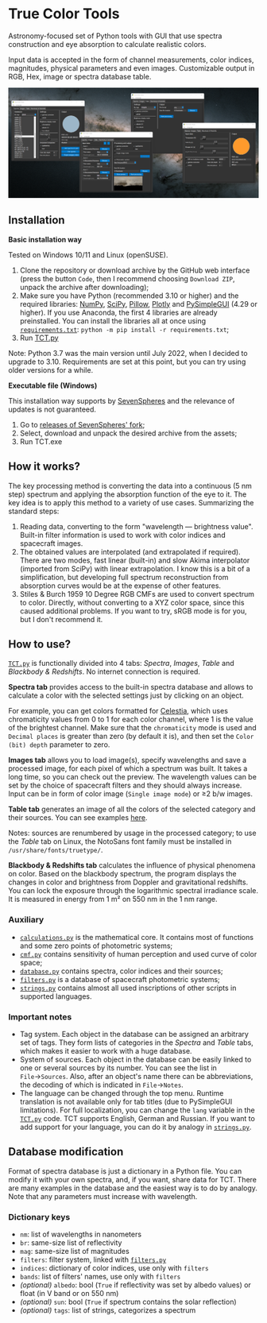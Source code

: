 # True Color Tools
Astronomy-focused set of Python tools with GUI that use spectra construction and eye absorption to calculate realistic colors.

Input data is accepted in the form of channel measurements, color indices, magnitudes, physical parameters and even images. 
Customizable output in RGB, Hex, image or spectra database table.

![TCT preview](ViewMe.png)


## Installation

**Basic installation way**

Tested on Windows 10/11 and Linux (openSUSE).

1. Clone the repository or download archive by the GitHub web interface (press the button `Code`, then I recommend choosing `Download ZIP`, unpack the archive after downloading);
2. Make sure you have Python (recommended 3.10 or higher) and the required libraries: [NumPy](https://numpy.org/), [SciPy](https://www.scipy.org/), [Pillow](https://pillow.readthedocs.io/), [Plotly](https://plotly.com/python/) and [PySimpleGUI](https://pysimplegui.readthedocs.io/) (4.29 or higher). If you use Anaconda, the first 4 libraries are already preinstalled. You can install the libraries all at once using [`requirements.txt`](requirements.txt): `python -m pip install -r requirements.txt`;
3. Run [TCT.py](Scripts/TCT.py)

Note: Python 3.7 was the main version until July 2022, when I decided to upgrade to 3.10. Requirements are set at this point, but you can try using older versions for a while.

**Executable file (Windows)**

This installation way supports by [SevenSpheres](https://github.com/SevenSpheres) and the relevance of updates is not guaranteed.

1. Go to [releases of SevenSpheres' fork](https://github.com/SevenSpheres/TrueColorTools/releases);
1. Select, download and unpack the desired archive from the assets;
1. Run TCT.exe


## How it works?

The key processing method is converting the data into a continuous (5 nm step) spectrum and applying the absorption function of the eye to it. The key idea is to apply this method to a variety of use cases. Summarizing the standard steps:
1. Reading data, converting to the form "wavelength — brightness value". Built-in filter information is used to work with color indices and spacecraft images.
2. The obtained values ​​are interpolated (and extrapolated if required). There are two modes, fast linear (built-in) and slow Akima interpolator (imported from SciPy) with linear extrapolation. I know this is a bit of a simplification, but developing full spectrum reconstruction from absorption curves would be at the expense of other features.
3. Stiles & Burch 1959 10 Degree RGB CMFs are used to convert spectrum to color. Directly, without converting to a XYZ color space, since this caused additional problems. If you want to try, sRGB mode is for you, but I don't recommend it.


## How to use?

[`TCT.py`](Scripts/TCT.py) is functionally divided into 4 tabs: *Spectra*, *Images*, *Table* and *Blackbody & Redshifts*. No internet connection is required.

**Spectra tab** provides access to the built-in spectra database and allows to calculate a color with the selected settings just by clicking on an object.

For example, you can get colors formatted for [Celestia](https://github.com/CelestiaProject/Celestia), which uses chromaticity values from 0 to 1 for each color channel, where 1 is the value of the brightest channel. Make sure that the `chromaticity` mode is used and `Decimal places` is greater than zero (by default it is), and then set the `Color (bit) depth` parameter to zero.

**Images tab** allows you to load image(s), specify wavelengths and save a processed image, for each pixel of which a spectrum was built. It takes a long time, so you can check out the preview. The wavelength values can be set by the choice of spacecraft filters and they should always increase. Input can be in form of color image (`Single image mode`) or ≥2 b/w images.

**Table tab** generates an image of all the colors of the selected category and their sources. You can see examples [here](Tables/).

Notes: sources are renumbered by usage in the processed category; to use the *Table* tab on Linux, the NotoSans font family must be installed in `/usr/share/fonts/truetype/`.

**Blackbody & Redshifts tab** calculates the influence of physical phenomena on color. Based on the blackbody spectrum, the program displays the changes in color and brightness from Doppler and gravitational redshifts. You can lock the exposure through the logarithmic spectral irradiance scale. It is measured in energy from 1 m² on 550 nm in the 1 nm range.

### Auxiliary
- [`calculations.py`](Scripts/calculations.py) is the mathematical core. It contains most of functions and some zero points of photometric systems;
- [`cmf.py`](Scripts/cmf.py) contains sensitivity of human perception and used curve of color space;
- [`database.py`](Scripts/database.py) contains spectra, color indices and their sources;
- [`filters.py`](Scripts/filters.py) is a database of spacecraft photometric systems;
- [`strings.py`](Scripts/strings.py) contains almost all used inscriptions of other scripts in supported languages.

### Important notes
- Tag system. Each object in the database can be assigned an arbitrary set of tags. They form lists of categories in the *Spectra* and *Table* tabs, which makes it easier to work with a huge database.
- System of sources. Each object in the database can be easily linked to one or several sources by its number. You can see the list in `File`→`Sources`. Also, after an object's name there can be abbreviations, the decoding of which is indicated in `File`→`Notes`.
- The language can be changed through the top menu. Runtime translation is not available only for tab titles (due to PySimpleGUI limitations). For full localization, you can change the `lang` variable in the [`TCT.py`](Scripts/TCT.py) code. TCT supports English, German and Russian. If you want to add support for your language, you can do it by analogy in [`strings.py`](Scripts/strings.py).


## Database modification
Format of spectra database is just a dictionary in a Python file. You can modify it with your own spectra, and, if you want, share data for TCT. There are many examples in the database and the easiest way is to do by analogy. Note that any parameters must increase with wavelength.

### Dictionary keys
- `nm`: list of wavelengths in nanometers
- `br`: same-size list of reflectivity
- `mag`: same-size list of magnitudes
- `filters`: filter system, linked with [`filters.py`](Scripts/filters.py)
- `indices`: dictionary of color indices, use only with `filters`
- `bands`: list of filters' names, use only with `filters`
- *(optional)* `albedo`: bool (`True` if reflectivity was set by albedo values) or float (in V band or on 550 nm)
- *(optional)* `sun`: bool (`True` if spectrum contains the solar reflection)
- *(optional)* `tags`: list of strings, categorizes a spectrum